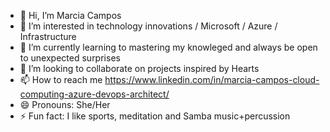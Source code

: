 - 👋 Hi, I’m Marcia Campos
- 👀 I’m interested in technology innovations / Microsoft / Azure / Infrastructure
- 🌱 I’m currently learning to mastering my knowleged and always be open to unexpected surprises 
- 💞️ I’m looking to collaborate on projects inspired by Hearts
- 📫 How to reach me https://www.linkedin.com/in/marcia-campos-cloud-computing-azure-devops-architect/
- 😄 Pronouns: She/Her
- ⚡ Fun fact: I like sports, meditation and Samba music+percussion  

<!---
MarciaCampos-heartcloud/MarciaCampos-heartcloud is a ✨ special ✨ repository because its `README.md` (this file) appears on your GitHub profile.
You can click the Preview link to take a look at your changes.
--->
